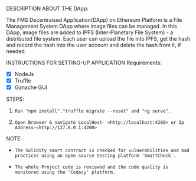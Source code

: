 DESCRIPTION ABOUT THE DApp:

The FMS Decentraised Application(DApp) on Ethereum Platform is a File Management System DApp where image files can be managed. In this DApp, image files are added to IPFS (Inter-Planetary File System) - a distributed file system. Each user can upload the file into IPFS, get the hash and record the hash into the user account and delete the hash from it, if needed.

INSTRUCTIONS FOR SETTING-UP APPLICATION Requirements:
-   [X] NodeJs 
-   [X] Truffle 
-   [X] Ganache GUI

STEPS:

1.     Run "npm install","truffle migrate --reset" and "ng serve".
2.     Open Browser & navigate LocalHost- <http://localhost:4200> or Ip Address-<http://127.0.0.1:4200>

NOTE:

-     The Solidity smart contract is checked for vulnerabilities and bad practices using an open source testing platform 'SmartCheck'.
-     The whole Project code is reviewed and the code quality is monitored using the 'Codacy' platform.

